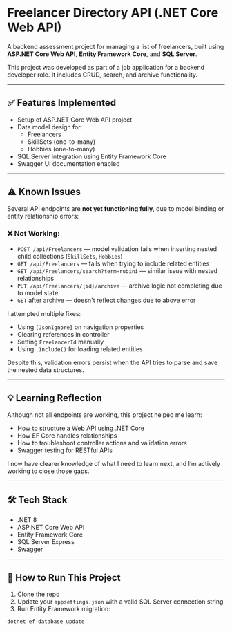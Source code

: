 # Freelancer Directory API (.NET Core Web API)

A backend assessment project for managing a list of freelancers, built using **ASP.NET Core Web API**, **Entity Framework Core**, and **SQL Server**.

This project was developed as part of a job application for a backend developer role. It includes CRUD, search, and archive functionality.

---

## ✅ Features Implemented

- Setup of ASP.NET Core Web API project
- Data model design for:
  - Freelancers
  - SkillSets (one-to-many)
  - Hobbies (one-to-many)
- SQL Server integration using Entity Framework Core
- Swagger UI documentation enabled

---

## ⚠️ Known Issues

Several API endpoints are **not yet functioning fully**, due to model binding or entity relationship errors:

### ❌ Not Working:

- `POST /api/Freelancers` — model validation fails when inserting nested child collections (`SkillSets`, `Hobbies`)
- `GET /api/Freelancers` — fails when trying to include related entities
- `GET /api/Freelancers/search?term=rubini` — similar issue with nested relationships
- `PUT /api/Freelancers/{id}/archive` — archive logic not completing due to model state
- `GET` after archive — doesn't reflect changes due to above error

I attempted multiple fixes:
- Using `[JsonIgnore]` on navigation properties
- Clearing references in controller
- Setting `FreelancerId` manually
- Using `.Include()` for loading related entities

Despite this, validation errors persist when the API tries to parse and save the nested data structures.

---

## 💡 Learning Reflection

Although not all endpoints are working, this project helped me learn:
- How to structure a Web API using .NET Core
- How EF Core handles relationships
- How to troubleshoot controller actions and validation errors
- Swagger testing for RESTful APIs

I now have clearer knowledge of what I need to learn next, and I’m actively working to close those gaps.

---

## 🛠 Tech Stack

- .NET 8
- ASP.NET Core Web API
- Entity Framework Core
- SQL Server Express
- Swagger

---

## 🧪 How to Run This Project

1. Clone the repo
2. Update your `appsettings.json` with a valid SQL Server connection string
3. Run Entity Framework migration:

```bash
dotnet ef database update
